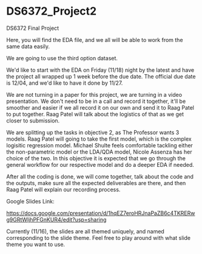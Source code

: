 # DS6372_Project2
DS6372 Final Project

Here, you will find the EDA file, and we all will be able to work from the same data easily. 

We are going to use the third option dataset.

We'd like to start with the EDA on Friday (11/18) night by the latest and have the project all wrapped up 1 week before the due date. The official due date is 12/04, and we'd like to have it done by 11/27. 

We are not turning in a paper for this project, we are turning in a video presentation. We don't need to be in a call and record it together, it'll be smoother and easier if we all record it on our own and send it to Raag Patel to put together. Raag Patel will talk about the logistics of that as we get closer to submission. 

We are splitting up the tasks in objective 2, as The Professor wants 3 models. Raag Patel will going to take the first model, which is the complex logisitic regression model. Michael Shulte feels comfortable tackling either the non-parametric model or the LDA/QDA model, Nicole Assenza has her choice of the two. In this objective it is expected that we go through the general workflow for our respective model and do a deeper EDA if needed. 

After all the coding is done, we will come together, talk about the code and the outputs, make sure all the expected deliverables are there, and then Raag Patel will explain our recording process.

Google Slides Link:

https://docs.google.com/presentation/d/1hqEZ7eroHRJnaPaZB6c4TKRERwg9GRtWIjhPFGnKUR4/edit?usp=sharing

Currently (11/16), the slides are all themed uniquely, and named corresponding to the slide theme. Feel free to play around with what slide theme you want to use.
